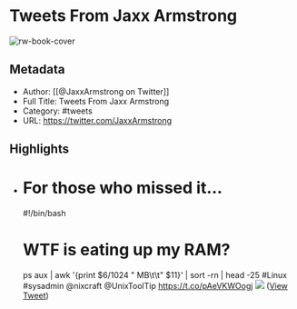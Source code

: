 # Tweets From Jaxx Armstrong

![rw-book-cover](https://pbs.twimg.com/profile_images/1710669250543648768/gpNdS9Ky.jpg)

## Metadata
- Author: [[@JaxxArmstrong on Twitter]]
- Full Title: Tweets From Jaxx Armstrong
- Category: #tweets
- URL: https://twitter.com/JaxxArmstrong

## Highlights
- # For those who missed it...
  #!/bin/bash
  # WTF is eating up my RAM?
  ps aux | awk '{print $6/1024 " MB\t\t" $11}' | sort -rn | head -25
  #Linux #sysadmin @nixcraft @UnixToolTip https://t.co/pAeVKWOogj
  ![](https://pbs.twimg.com/media/EHLEeuIWwAUNFM6.jpg) ([View Tweet](https://twitter.com/JaxxArmstrong/status/1185225689345253377))
